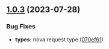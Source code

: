 ## [1.0.3](https://github.com/squidlab-it/nova-vue3-helper/compare/v1.0.2...v1.0.3) (2023-07-28)


### Bug Fixes

* **types:** nova request type ([070ef61](https://github.com/squidlab-it/nova-vue3-helper/commit/070ef61a70b345035b79909fa6e5110062616a59))
